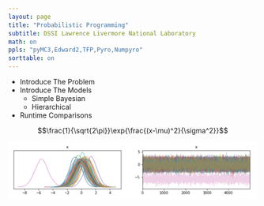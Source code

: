 ```yaml
---
layout: page
title: "Probabilistic Programming"
subtitle: DSSI Lawrence Livermore National Laboratory 
math: on
ppls: "pyMC3,Edward2,TFP,Pyro,Numpyro"
sorttable: on
---
```



- Introduce The Problem
- Introduce The Models
    - Simple Bayesian
    - Hierarchical
- Runtime Comparisons


$$\frac{1}{\sqrt{2\pi}}\exp{\frac{(x-\mu)^2}{\sigma^2}}$$


![My Image](trace_test.png)
